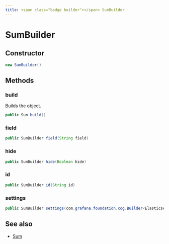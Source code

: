 ```yaml
---
title: <span class="badge builder"></span> SumBuilder
---
```

# <span class="badge builder"></span> SumBuilder

## Constructor

```java
new SumBuilder()
```
## Methods

### <span class="badge object-method"></span> build

Builds the object.

```java
public Sum build()
```

### <span class="badge object-method"></span> field

```java
public SumBuilder field(String field)
```

### <span class="badge object-method"></span> hide

```java
public SumBuilder hide(Boolean hide)
```

### <span class="badge object-method"></span> id

```java
public SumBuilder id(String id)
```

### <span class="badge object-method"></span> settings

```java
public SumBuilder settings(com.grafana.foundation.cog.Builder<ElasticsearchSumSettings> settings)
```

## See also

 * <span class="badge object-type-class"></span> [Sum](./object-Sum.md)
